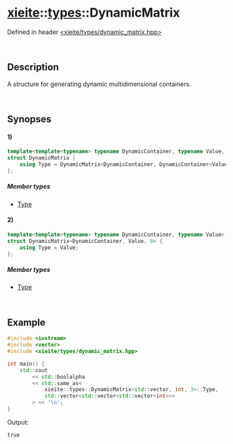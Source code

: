 # [xieite](../../xieite.md)\:\:[types](../../types.md)\:\:DynamicMatrix
Defined in header [<xieite/types/dynamic_matrix.hpp>](../../../include/xieite/types/dynamic_matrix.hpp)

&nbsp;

## Description
A structure for generating dynamic multidimensional containers.

&nbsp;

## Synopses
#### 1)
```cpp
template<template<typename> typename DynamicContainer, typename Value, std::size_t dimensions>
struct DynamicMatrix {
    using Type = DynamicMatrix<DynamicContainer, DynamicContainer<Value>, dimensions - 1>::Type;
};
```
##### Member types
- [Type](./structures/dynamic_matrix/1/type.md)
#### 2)
```cpp
template<template<typename> typename DynamicContainer, typename Value>
struct DynamicMatrix<DynamicContainer, Value, 0> {
    using Type = Value;
};
```
##### Member types
- [Type](./structures/dynamic_matrix/2/type.md)

&nbsp;

## Example
```cpp
#include <iostream>
#include <vector>
#include <xieite/types/dynamic_matrix.hpp>

int main() {
    std::cout
        << std::boolalpha
        << std::same_as<
            xieite::types::DynamicMatrix<std::vector, int, 3>::Type,
            std::vector<std::vector<std::vector<int>>>
        > << '\n';
}
```
Output:
```
true
```
